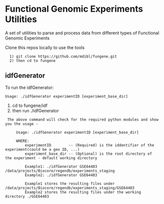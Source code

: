 # Functional Genomic Experiments Utilities

A set of utilities to parse and process data
from different types of Functional Genomic Experiments

Clone this repos locally to use the tools
```
  1) git clone https://github.com/mdibl/fungene.git
  2) then cd to fungene

```
## idfGenerator

To run the idfGenerator:

```Usage: ./idfGenerator experimentID [experiment_base_dir] ```

1) cd to fungene/idf
2) then run ./idfGenerator 
```
 The above command will check for the required python modules and show you the usage - 
```
```
     Usage: ./idfGenerator experimentID [experiment_base_dir]
  
     WHERE:
         experimentID        -- (Required) is the iddentifier of the experiment(could be a geo ID, ...)
         experiment_base_dir -- (Optional) is the root directory of the experiment - default working directory 
         
         Example1: ./idfGenerator GSE64403  /data/projects/Biocore/regendb/experiments_staging
         Example2: ./idfGenerator GSE64403
  
         Example1 stores the resulting files under /data/projects/Biocore/regendb/experiments_staging/GSE64403
         Example2 stores the resulting files under the working directory ./GSE64403
```



